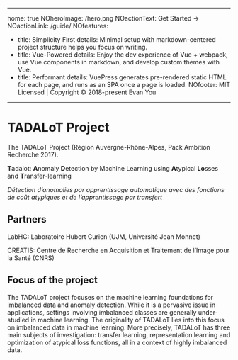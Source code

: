 ---
home: true
NOheroImage: /hero.png
NOactionText: Get Started →
NOactionLink: /guide/
NOfeatures:
- title: Simplicity First
  details: Minimal setup with markdown-centered project structure helps you focus on writing.
- title: Vue-Powered
  details: Enjoy the dev experience of Vue + webpack, use Vue components in markdown, and develop custom themes with Vue.
- title: Performant
  details: VuePress generates pre-rendered static HTML for each page, and runs as an SPA once a page is loaded.
NOfooter: MIT Licensed | Copyright © 2018-present Evan You
------


# TADALoT Project

The TADALoT Project (Région Auvergne-Rhône-Alpes, Pack Ambition Recherche 2017).

**T**adalot: **A**nomaly **D**etection by Machine Learning using **A**typical **Lo**sses and **T**ransfer-learning

*Détection d’anomalies par apprentissage automatique avec des fonctions de coût atypiques et de l’apprentissage par transfert*

## Partners

LabHC: Laboratoire Hubert Curien (UJM, Université Jean Monnet)

CREATIS: Centre de Recherche en Acquisition et Traitement de l’Image pour la Santé (CNRS)



## Focus of the project

The TADALoT project focuses on the machine learning foundations for imbalanced data and anomaly detection.
While it is a pervasive issue in applications, settings involving imbalanced classes are generally under-studied in machine learning.
The originality of TADALoT lies into this focus on imbalanced data in machine learning.
More precisely, TADALoT has three main subjects of investigation: transfer learning, representation learning and optimization of atypical loss functions, all in a context of highly imbalanced data.
